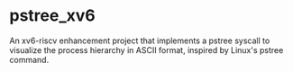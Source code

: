 # pstree_xv6
An xv6-riscv enhancement project that implements a pstree syscall to visualize the process hierarchy in ASCII format, inspired by Linux's pstree command.

